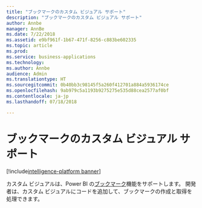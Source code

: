 ```yaml
---
title: "ブックマークのカスタム ビジュアル サポート"
description: "ブックマークのカスタム ビジュアル サポート"
author: Annbe
manager: AnnBe
ms.date: 7/22/2018
ms.assetid: e9bf961f-1b67-471f-8256-c883be602335
ms.topic: article
ms.prod: 
ms.service: business-applications
ms.technology: 
ms.author: Annbe
audience: Admin
ms.translationtype: HT
ms.sourcegitcommit: 0b40bb3c98145f5a260f412701a884a5936174ce
ms.openlocfilehash: 9ab979c5a1193b9275275e535d88cea2577af0bf
ms.contentlocale: ja-jp
ms.lasthandoff: 07/18/2018

---
```

# <a name="custom-visual-support-for-bookmarks"></a>ブックマークのカスタム ビジュアル サポート

[!include[intelligence-platform banner](../../includes/intelligence-platform.md)]



カスタム ビジュアルは、Power BI の[ブックマーク](https://docs.microsoft.com/power-bi/desktop-bookmarks)機能をサポートします。 開発者は、カスタム ビジュアルにコードを追加して、ブックマークの作成と取得を処理できます。


